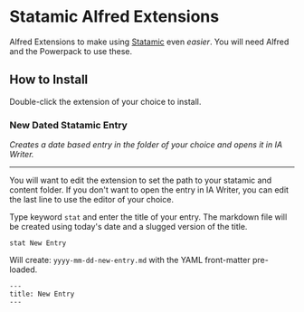 # Statamic Alfred Extensions
Alfred Extensions to make using [Statamic](http://statamic.com) even *easier*. You will need Alfred and the Powerpack to use these.

## How to Install
Double-click the extension of your choice to install.

### New Dated Statamic Entry
*Creates a date based entry in the folder of your choice and opens it in IA Writer.*

--------------------------------------

You will want to edit the extension to set the path to your statamic and content folder. If you don't want to open the entry in IA Writer, you can edit the last line to use the editor of your choice.

Type keyword `stat` and enter the title of your entry. The markdown file will be created using today's date and a slugged version of the title.
```
stat New Entry
```
Will create: `yyyy-mm-dd-new-entry.md` with the YAML front-matter pre-loaded.

```
---
title: New Entry
---
```